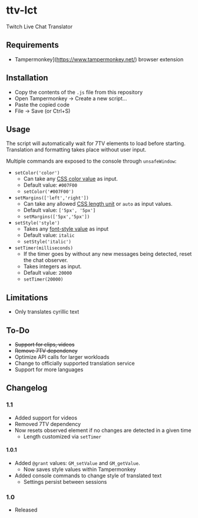 # ttv-lct

Twitch Live Chat Translator

## Requirements

* Tampermonkey](https://www.tampermonkey.net/) browser extension
## Installation

* Copy the contents of the `.js` file from this repository
* Open Tampermonkey -> Create a new script...
* Paste the copied code
* File -> Save (or Ctrl+S)

## Usage

The script will automatically wait for 7TV elements to load before starting.  
Translation and formatting takes place without user input.

Multiple commands are exposed to the console through `unsafeWindow`:

* `setColor('color')`
    * Can take any [CSS color value](https://developer.mozilla.org/en-US/docs/Web/CSS/color#syntax) as input.
    * Default value: `#007F00`
    * `setColor('#007F00')`
* `setMargins(['left','right'])`
    * Can take any allowed [CSS length unit](https://developer.mozilla.org/en-US/docs/Web/CSS/length#syntax) or `auto` as input values.
    * Default value: `['5px', '5px']`
    * `setMargins(['5px','5px'])`
* `setStyle('style')`
    * Takes any [font-style value](https://developer.mozilla.org/en-US/docs/Web/CSS/font-style#values) as input
    * Default value: `italic`
    * `setStyle('italic')`
* `setTimer(milliseconds)`
    * If the timer goes by without any new messages being detected, reset the chat observer.
    * Takes integers as input.
    * Default value: `20000`
    * `setTimer(20000)`

## Limitations

* Only translates cyrillic text

## To-Do

* ~~Support for clips, videos~~
* ~~Remove 7TV dependency~~
* Optimize API calls for larger workloads
* Change to officially supported translation service
* Support for more languages

## Changelog

### 1.1

* Added support for videos
* Removed 7TV dependency
* Now resets observed element if no changes are detected in a given time
    * Length customized via `setTimer`

#### 1.0.1

* Added `@grant` values: `GM_setValue` and `GM_getValue`.
    * Now saves style values within Tampermonkey
* Added console commands to change style of translated text
    * Settings persist between sessions

### 1.0

* Released

